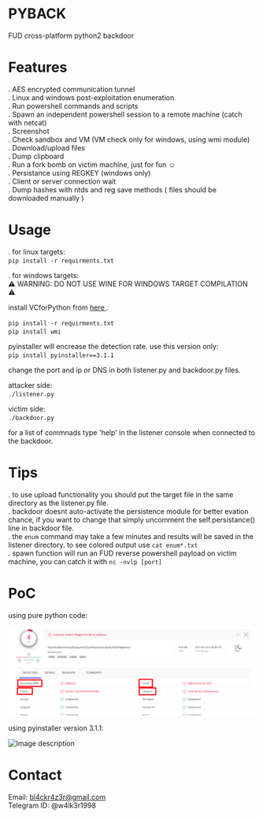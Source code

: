 # PYBACK  
FUD cross-platform python2 backdoor  

# Features  
.  AES encrypted communication tunnel  
.  Linux and windows post-exploitation enumeration  
.  Run powershell commands and scripts  
.  Spawn an independent powershell session to a remote machine (catch with netcat)  
.  Screenshot  
.  Check sandbox and VM (VM check only for windows, using wmi module)  
.  Download/upload files  
.  Dump clipboard  
.  Run a fork bomb on victim machine, just for fun :relaxed:  
.  Persistance using REGKEY (windows only)  
.  Client or server connection wait   
.  Dump hashes with ntds and reg save methods ( files should be downloaded manually ) 


# Usage  
. for linux targets:  
`pip install -r requirments.txt`  

. for windows targets:   
:warning: WARNING: DO NOT USE WINE FOR WINDOWS TARGET COMPILATION :warning:  

install VCforPython from <a href="https://www.microsoft.com/en-us/download/details.aspx?id=44266"> here </a>.  

`pip install -r requirments.txt`  
`pip install wmi`  
 
pyinstaller will encrease the detection rate. use this version only:   
`pip install pyinstaller==3.1.1`  

change the port and ip or DNS in both listener.py and backdoor.py files.  

attacker side:  
`./listener.py`  

victim side:  
`./backdoor.py`  

for a list of commnads type 'help' in the listener console when connected to the backdoor.   


# Tips  
. to use upload functionality you should put the target file in the same directory as the listener.py file.   
. backdoor doesnt auto-activate the persistence module for better evation chance, if you want to change that simply uncomment the self.persistance() line in backdoor file.  
. the `enum` command may take a few minutes and results will be saved in the listener directory. to see colored output use `cat enum*.txt`  
. spawn function will run an FUD reverse powershell payload on victim machine, you can catch it with `nc -nvlp [port]`  


# PoC  
  using pure python code:  
   
![Image description](https://github.com/7h3w4lk3r/pyback/blob/master/poc.png)  
  
  using pyinstaller version 3.1.1:  

![Image description](https://github.com/7h3w4lk3r/pyback/blob/master/image.png) 

  
# Contact  
Email: bl4ckr4z3r@gmail.com  
Telegram ID: @w4lk3r1998

